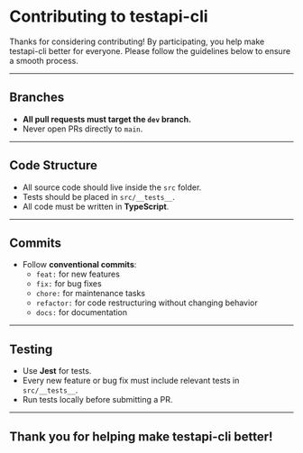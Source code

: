 # Contributing to testapi-cli

Thanks for considering contributing! By participating, you help make testapi-cli better for everyone. Please follow the guidelines below to ensure a smooth process.

---

## Branches

- **All pull requests must target the `dev` branch.**  
- Never open PRs directly to `main`.  

---

## Code Structure

- All source code should live inside the `src` folder.  
- Tests should be placed in `src/__tests__`.  
- All code must be written in **TypeScript**.

---

## Commits

- Follow **conventional commits**:
  - `feat:` for new features
  - `fix:` for bug fixes
  - `chore:` for maintenance tasks
  - `refactor:` for code restructuring without changing behavior  
  - `docs:` for documentation

---

## Testing

- Use **Jest** for tests.  
- Every new feature or bug fix must include relevant tests in `src/__tests__`.  
- Run tests locally before submitting a PR.

---

## Thank you for helping make testapi-cli better! 